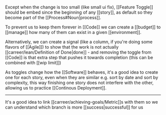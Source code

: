 Except when the change is too small (like small ui fix), [[Feature Toggle]] should be embed since the beginning of any [[story]], as default so they become part of the [[Process#Noun|process]].

To prevent us to keep them forever in [[Code]] we can create a [[budget]] to [[manage]] how many of them can exist in a given [[environment]].

Alternatively, we can create a signal (like a column, if you're doing some flavors of [[Agile]]) to show that the work is not actually [[carreer/lean/Definition of Done|done]] - and removing the toggle from [[Code]] is that extra step that pushes it towards completion (this can be combined with [[wip limit]])

As toggles change how the [[Software]] behaves, it's a good idea to create one for each story, even when they are similar e.g. sort by date and sort by complexity, this way finishing one story does not interfere with the other, allowing us to practice [[Continous Deployment]].

---

It's a good idea to link [[carreer/achieving-goals/Metric]]s with them so we can understand which branch is more [[success|successful]] for us
